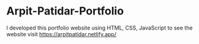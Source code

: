 # Arpit-Patidar-Portfolio
I developed this portfolio website using HTML, CSS, JavaScript to see the website visit https://arpitpatidar.netlify.app/
